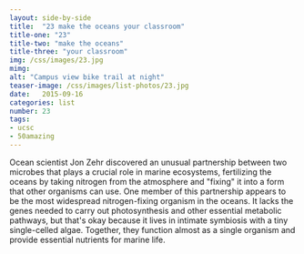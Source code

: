 ```yaml
---
layout: side-by-side
title:  "23 make the oceans your classroom"
title-one: "23"
title-two: "make the oceans"
title-three: "your classroom"
img: /css/images/23.jpg
mimg: 
alt: "Campus view bike trail at night"
teaser-image: /css/images/list-photos/23.jpg
date:   2015-09-16
categories: list
number: 23
tags:
- ucsc
- 50amazing
---
```

Ocean scientist Jon Zehr discovered an unusual partnership between two microbes that plays a crucial role in marine ecosystems, fertilizing the oceans by taking nitrogen from the atmosphere 
and "fixing" it into a form that other organisms can use. One member of this partnership appears to 
be the most widespread nitrogen-fixing organism 
in the oceans. It lacks the genes needed to carry 
out photosynthesis and other essential metabolic pathways, but that's okay because it lives in intimate symbiosis with a tiny single-celled algae. Together, they function almost as a single organism and provide essential nutrients for marine life.